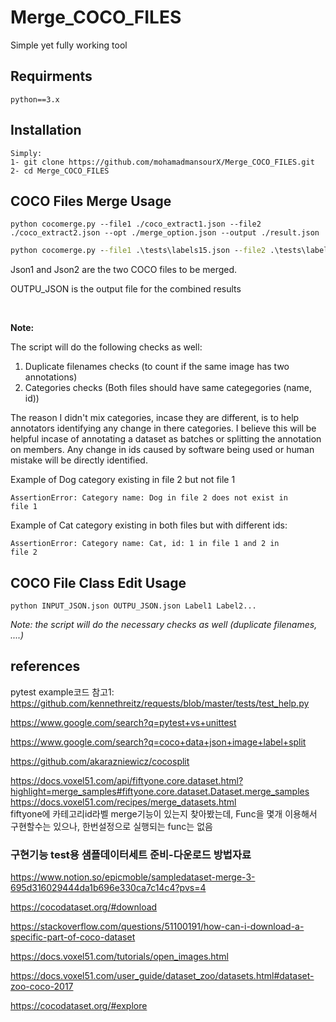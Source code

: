 # Merge_COCO_FILES

Simple yet fully working tool

## Requirments

`python==3.x`

## Installation

```
Simply:
1- git clone https://github.com/mohamadmansourX/Merge_COCO_FILES.git
2- cd Merge_COCO_FILES
```

## COCO Files Merge Usage

```
python cocomerge.py --file1 ./coco_extract1.json --file2 ./coco_extract2.json --opt ./merge_option.json --output ./result.json
```

```cmd
python cocomerge.py --file1 .\tests\labels15.json --file2 .\tests\labels13.json --opt .\tests\options1.json --output .\tests\instances_test123.json
```

Json1 and Json2 are the two COCO files to be merged.

OUTPU_JSON is the output file for the combined results

<br>

**Note:**

The script will do the following checks as well:

1. Duplicate filenames checks (to count if the same image has two annotations)
2. Categories checks (Both files should have same categegories (name, id))

The reason I didn't mix categories, incase they are different, is to help annotators identifying any change in there categories.
I believe this will be helpful incase of annotating a dataset as batches or splitting the annotation on members. Any change in ids caused by software being used or human mistake will be directly identified.

Example of Dog category existing in file 2 but not file 1

<code>AssertionError: Category name: Dog in file 2 does not exist in file 1</code>

Example of Cat category existing in both files but with different ids:

<code>AssertionError: Category name: Cat, id: 1 in file 1 and 2 in file 2</code>
<br>

## COCO File Class Edit Usage

```
python INPUT_JSON.json OUTPU_JSON.json Label1 Label2...
```

_Note: the script will do the necessary checks as well (duplicate filenames, ....)_

## references

pytest example코드 참고1: https://github.com/kennethreitz/requests/blob/master/tests/test_help.py

https://www.google.com/search?q=pytest+vs+unittest

https://www.google.com/search?q=coco+data+json+image+label+split

https://github.com/akarazniewicz/cocosplit

https://docs.voxel51.com/api/fiftyone.core.dataset.html?highlight=merge_samples#fiftyone.core.dataset.Dataset.merge_samples \
https://docs.voxel51.com/recipes/merge_datasets.html \
fiftyone에 카테고리id라벨 merge기능이 있는지 찾아봤는데, Func을 몇개 이용해서 구현할수는 있으나, 한번설정으로 실행되는 func는 없음

### 구현기능 test용 샘플데이터세트 준비-다운로드 방법자료

https://www.notion.so/epicmoble/sampledataset-merge-3-695d316029444da1b696e330ca7c14c4?pvs=4

https://cocodataset.org/#download

https://stackoverflow.com/questions/51100191/how-can-i-download-a-specific-part-of-coco-dataset

https://docs.voxel51.com/tutorials/open_images.html

https://docs.voxel51.com/user_guide/dataset_zoo/datasets.html#dataset-zoo-coco-2017

https://cocodataset.org/#explore
